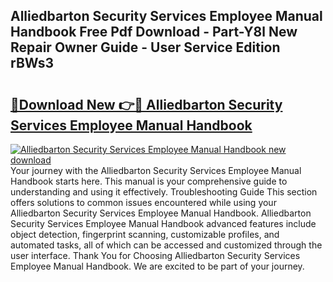 ## Alliedbarton Security Services Employee Manual Handbook Free Pdf Download - Part-Y8l New Repair Owner Guide - User Service Edition rBWs3

# <h2><a href="http://bc91018.oget.top/?id=Alliedbarton+Security+Services+Employee+Manual+Handbook">🔗Download New 👉🔴 Alliedbarton Security Services Employee Manual Handbook</a></h2>

[![Alliedbarton Security Services Employee Manual Handbook new download](https://i.imgur.com/5g1atiW.png)](http://bc91018.oget.top/?id=Alliedbarton+Security+Services+Employee+Manual+Handbook)
Your journey with the Alliedbarton Security Services Employee Manual Handbook starts here. This manual is your comprehensive guide to understanding and using it effectively. Troubleshooting Guide This section offers solutions to common issues encountered while using your Alliedbarton Security Services Employee Manual Handbook. Alliedbarton Security Services Employee Manual Handbook advanced features include object detection, fingerprint scanning, customizable profiles, and automated tasks, all of which can be accessed and customized through the user interface. Thank You for Choosing Alliedbarton Security Services Employee Manual Handbook. We are excited to be part of your journey.
